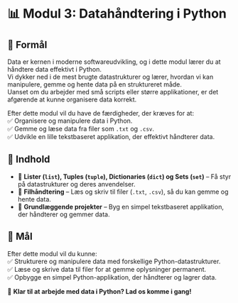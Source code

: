 # 📊 Modul 3: Datahåndtering i Python  

## 🎯 Formål  
Data er kernen i moderne softwareudvikling, og i dette modul lærer du at håndtere data effektivt i Python.  
Vi dykker ned i de mest brugte datastrukturer og lærer, hvordan vi kan manipulere, gemme og hente data på en struktureret måde.  
Uanset om du arbejder med små scripts eller større applikationer, er det afgørende at kunne organisere data korrekt.  

Efter dette modul vil du have de færdigheder, der kræves for at:  
✅ Organisere og manipulere data i Python.  
✅ Gemme og læse data fra filer som `.txt` og `.csv`.  
✅ Udvikle en lille tekstbaseret applikation, der effektivt håndterer data.  

## 📌 Indhold  
- 🔹 **Lister (`list`), Tuples (`tuple`), Dictionaries (`dict`) og Sets (`set`)** – Få styr på datastrukturer og deres anvendelser.  
- 🔹 **Filhåndtering** – Læs og skriv til filer (`.txt`, `.csv`), så du kan gemme og hente data.  
- 🔹 **Grundlæggende projekter** – Byg en simpel tekstbaseret applikation, der håndterer og gemmer data.  

## 🎯 Mål  
Efter dette modul vil du kunne:  
✅ Strukturere og manipulere data med forskellige Python-datastrukturer.  
✅ Læse og skrive data til filer for at gemme oplysninger permanent.  
✅ Opbygge en simpel Python-applikation, der håndterer og lagrer data.  

🚀 **Klar til at arbejde med data i Python? Lad os komme i gang!**  
